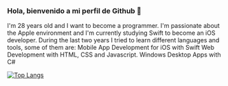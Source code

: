 ### Hola, bienvenido a mi perfil de Github 👋 

I'm 28 years old and I want to become a programmer.
I'm passionate about the Apple environment and I'm currently studying Swift to become an iOS developer.
During the last two years I tried to learn different languages  and tools, some of them are:
Mobile App Development for iOS with Swift
Web Development with HTML, CSS and Javascript.
Windows Desktop Apps with C#


[![Top Langs](https://github-readme-stats.vercel.app/api/top-langs/?username=mituartel&layout=compact)](https://github.com/anuraghazra/github-readme-stats)
